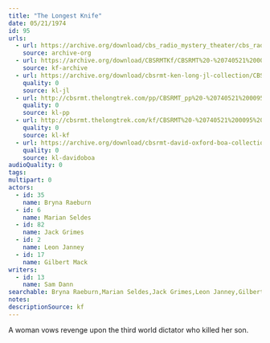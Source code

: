 ```yaml
---
title: "The Longest Knife"
date: 05/21/1974
id: 95
urls: 
  - url: https://archive.org/download/cbs_radio_mystery_theater/cbs_radio_mystery_theater-0051-0100.zip/cbs_radio_mystery_theater-0051-0100%2Fcbsrmt_0095_the_longest_knife.mp3
    source: archive-org
  - url: https://archive.org/download/CBSRMTKf/CBSRMT%20-%20740521%200095%20The%20Longest%20Knife_kf.mp3
    source: kf-archive
  - url: https://archive.org/download/cbsrmt-ken-long-jl-collection/CBSRMT - 740521 0095 The Longest Knife_jl.mp3
    quality: 0
    source: kl-jl
  - url: http://cbsrmt.thelongtrek.com/pp/CBSRMT_pp%20-%20740521%200095%20The%20Longest%20Knife.mp3
    quality: 0
    source: kl-pp
  - url: http://cbsrmt.thelongtrek.com/kf/CBSRMT%20-%20740521%200095%20The%20Longest%20Knife_kf.mp3
    quality: 0
    source: kl-kf
  - url: https://archive.org/download/cbsrmt-david-oxford-boa-collection/CBSRMT-740521-0095-The-Longest-Knife-(64-44)_kf-{BoA}.mp3
    quality: 0
    source: kl-davidoboa
audioQuality: 0
tags: 
multipart: 0
actors:  
  - id: 35
    name: Bryna Raeburn  
  - id: 6
    name: Marian Seldes  
  - id: 82
    name: Jack Grimes  
  - id: 2
    name: Leon Janney  
  - id: 17
    name: Gilbert Mack
writers:  
  - id: 13
    name: Sam Dann
searchable: Bryna Raeburn,Marian Seldes,Jack Grimes,Leon Janney,Gilbert Mack Sam Dann
notes: 
descriptionSource: kf
---
```

A woman vows revenge upon the third world dictator who killed her son.